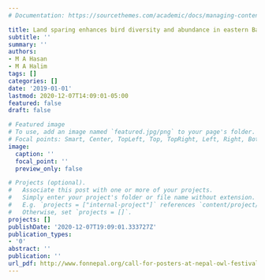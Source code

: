 ```yaml
---
# Documentation: https://sourcethemes.com/academic/docs/managing-content/

title: Land sparing enhances bird diversity and abundance in eastern Bangladesh
subtitle: ''
summary: ''
authors:
- M A Hasan
- M A Halim
tags: []
categories: []
date: '2019-01-01'
lastmod: 2020-12-07T14:09:01-05:00
featured: false
draft: false

# Featured image
# To use, add an image named `featured.jpg/png` to your page's folder.
# Focal points: Smart, Center, TopLeft, Top, TopRight, Left, Right, BottomLeft, Bottom, BottomRight.
image:
  caption: ''
  focal_point: ''
  preview_only: false

# Projects (optional).
#   Associate this post with one or more of your projects.
#   Simply enter your project's folder or file name without extension.
#   E.g. `projects = ["internal-project"]` references `content/project/deep-learning/index.md`.
#   Otherwise, set `projects = []`.
projects: []
publishDate: '2020-12-07T19:09:01.333727Z'
publication_types:
- '0'
abstract: ''
publication: ''
url_pdf: http://www.fonnepal.org/call-for-posters-at-nepal-owl-festival-2019
---
```

